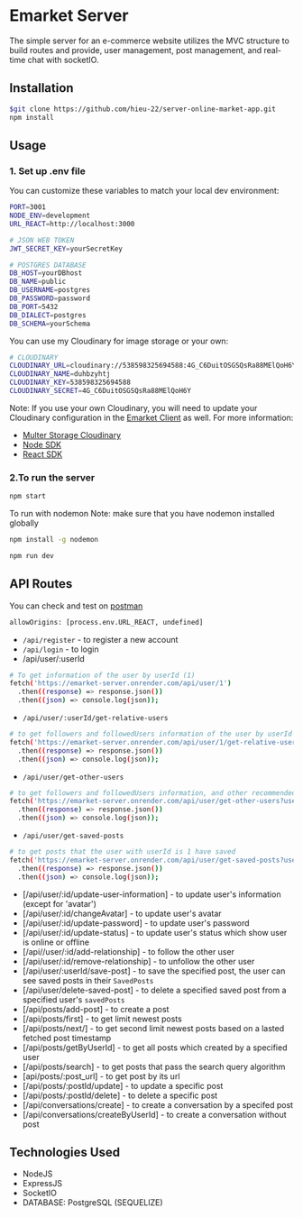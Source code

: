 # Emarket Server
The simple server for an e-commerce website utilizes the MVC structure to build routes and provide, user management, post management, and real-time chat with socketIO.
## Installation
```sh
$git clone https://github.com/hieu-22/server-online-market-app.git
npm install
```
## Usage
### 1. Set up .env file
You can customize these variables to match your local dev environment:
```sh
PORT=3001
NODE_ENV=development
URL_REACT=http://localhost:3000

# JSON WEB TOKEN
JWT_SECRET_KEY=yourSecretKey

# POSTGRES DATABASE
DB_HOST=yourDBhost
DB_NAME=public
DB_USERNAME=postgres
DB_PASSWORD=password
DB_PORT=5432
DB_DIALECT=postgres
DB_SCHEMA=yourSchema
```
You can use my Cloudinary for image storage or your own:
```sh
# CLOUDINARY
CLOUDINARY_URL=cloudinary://538598325694588:4G_C6DuitOSGSQsRa88MElQoH6Y@duhbzyhtj
CLOUDINARY_NAME=duhbzyhtj
CLOUDINARY_KEY=538598325694588
CLOUDINARY_SECRET=4G_C6DuitOSGSQsRa88MElQoH6Y
```
Note: If you use your own Cloudinary, you will need to update your Cloudinary configuration in the [Emarket Client](https://github.com/hieu-22/client-online-market-app) as well.
For more information:
- [Multer Storage Cloudinary](https://www.npmjs.com/package/multer-storage-cloudinary)
- [Node SDK](https://cloudinary.com/documentation/node_quickstart)
- [React SDK](https://cloudinary.com/documentation/react_integration)

### 2.To run the server
```sh
npm start
```
To run with nodemon
Note: make sure that you have nodemon installed globally
```sh
npm install -g nodemon
```
```sh
npm run dev
```
## API Routes
You can check and test on [postman](https://www.postman.com/maintenance-saganist-21460907/workspace/nmhieu191/collection/25292509-97a03a47-f4a0-4cdb-9dc3-94e6f1a8bb1c?action=share&creator=25292509)
```sh
allowOrigins: [process.env.URL_REACT, undefined]
```
- `/api/register` - to register a new account
- `/api/login` - to login
- /api/user/:userId
```sh
# To get information of the user by userId (1)
fetch('https://emarket-server.onrender.com/api/user/1')
  .then((response) => response.json())
  .then((json) => console.log(json));
```
- `/api/user/:userId/get-relative-users`
```sh
# to get followers and followedUsers information of the user by userId (1)
fetch('https://emarket-server.onrender.com/api/user/1/get-relative-users')
  .then((response) => response.json())
  .then((json) => console.log(json));
```
- `/api/user/get-other-users`
```sh
# to get followers and followedUsers information, and other recommended users of the user with userId is 1
fetch('https://emarket-server.onrender.com/api/user/get-other-users?userId=1')
  .then((response) => response.json())
  .then((json) => console.log(json));
```
- `/api/user/get-saved-posts`
```sh
# to get posts that the user with userId is 1 have saved
fetch('https://emarket-server.onrender.com/api/user/get-saved-posts?userId=1')
  .then((response) => response.json())
  .then((json) => console.log(json));
```
- [/api/user/:id/update-user-information] - to update user's information (except for 'avatar')
- [/api/user/:id/changeAvatar] - to update user's avatar
- [/api/user/:id/update-password] - to update user's password
- [/api/user/:id/update-status] - to update user's status which show user is online or offline
- [/api//user/:id/add-relationship] - to follow the other user
- [/api/user/:id/remove-relationship] - to unfollow the other user
- [/api/user/:userId/save-post] - to save the specified post, the user can see saved posts in their `SavedPosts`
- [/api/user/delete-saved-post] - to delete a specified saved post from a specified user's `savedPosts`
- [/api/posts/add-post] - to create a post
- [/api/posts/first] - to get limit newest posts
- [/api/posts/next/] - to get second limit newest posts based on a lasted fetched post timestamp
- [/api/posts/getByUserId] - to get all posts which created by a specified user 
- [/api/posts/search] - to get posts that pass the search query algorithm
- [api/posts/:post_url] - to get post by its url
- [/api/posts/:postId/update] - to update a specific post
- [/api/posts/:postId/delete] - to delete a specific post
- [/api/conversations/create] - to create a conversation by a specifed post
- [/api/conversations/createByUserId] - to create a conversation without post

## Technologies Used
- NodeJS
- ExpressJS
- SocketIO
- DATABASE: PostgreSQL (SEQUELIZE)
